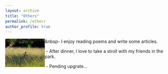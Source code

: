 ```yaml
---
layout: archive
title: "Others"
permalink: /other/
author_profile: true
---
```


<img align="left" src="../images/birds.png" width="25%" height="25%"  alt="birds"/>

&nbsp- I enjoy reading poems and write some articles.  

&nbsp;- After dinner, I love to take a stroll with my friends in the park.  

&nbsp;- Pending upgrate...




